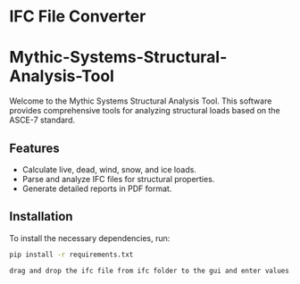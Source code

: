 # IFC File Converter
# Mythic-Systems-Structural-Analysis-Tool
Welcome to the Mythic Systems Structural Analysis Tool. This software provides comprehensive tools for analyzing structural loads based on the ASCE-7 standard.

## Features
- Calculate live, dead, wind, snow, and ice loads.
- Parse and analyze IFC files for structural properties.
- Generate detailed reports in PDF format.

## Installation

To install the necessary dependencies, run:
```bash
pip install -r requirements.txt

drag and drop the ifc file from ifc folder to the gui and enter values.
